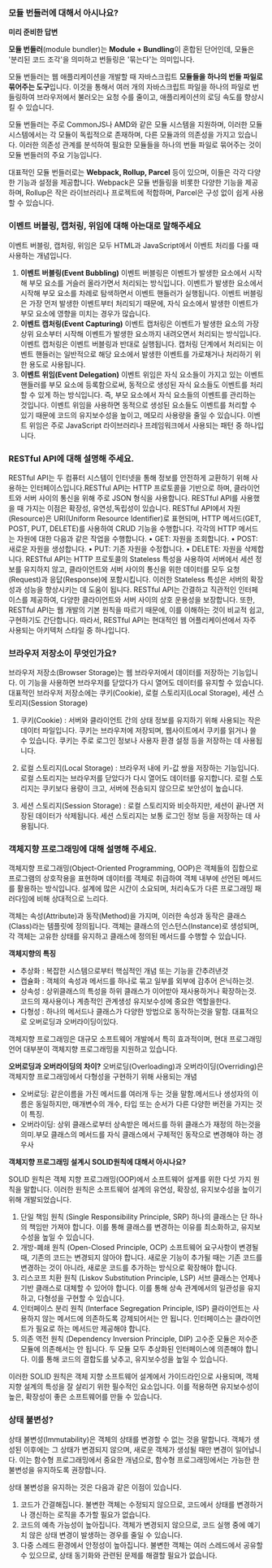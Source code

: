 ### 모듈 번들러에 대해서 아시나요?

**미리 준비한 답변**

**모듈 번들러**(module bundler)는 **Module + Bundling**이 혼합된 단어인데, 모듈은 '분리된 코드 조각'을 의미하고 번들링은 '묶는다'는 의미입니다.

모듈 번들러는 웹 애플리케이션을 개발할 때 자바스크립트 **모듈들을 하나의 번들 파일로 묶어주는 도구**입니다. 이것을 통해서 여러 개의 자바스크립트 파일을 하나의 파일로 번들링하여 브라우저에서 불러오는 요청 수를 줄이고, 애플리케이션의 로딩 속도를 향상시킬 수 있습니다.

모듈 번들러는 주로 CommonJS나 AMD와 같은 모듈 시스템을 지원하며, 이러한 모듈 시스템에서는 각 모듈이 독립적으로 존재하며, 다른 모듈과의 의존성을 가지고 있습니다. 이러한 의존성 관계를 분석하여 필요한 모듈들을 하나의 번들 파일로 묶어주는 것이 모듈 번들러의 주요 기능입니다.

대표적인 모듈 번들러로는 **Webpack, Rollup, Parcel** 등이 있으며, 이들은 각각 다양한 기능과 설정을 제공합니다. Webpack은 모듈 번들링을 비롯한 다양한 기능을 제공하며, Rollup은 작은 라이브러리나 프로젝트에 적합하며, Parcel은 구성 없이 쉽게 사용할 수 있습니다.


### 이벤트 버블링, 캡처링, 위임에 대해 아는대로 말해주세요

이벤트 버블링, 캡처링, 위임은 모두 HTML과 JavaScript에서 이벤트 처리를 다룰 때 사용하는 개념입니다.

1. **이벤트 버블링(Event Bubbling)**
이벤트 버블링은 이벤트가 발생한 요소에서 시작해 부모 요소를 거슬러 올라가면서 처리되는 방식입니다. 이벤트가 발생한 요소에서 시작해 부모 요소를 차례로 탐색하면서 이벤트 핸들러가 실행됩니다. 이벤트 버블링은 가장 먼저 발생한 이벤트부터 처리되기 때문에, 자식 요소에서 발생한 이벤트가 부모 요소에 영향을 미치는 경우가 많습니다.
2. **이벤트 캡처링(Event Capturing)**
이벤트 캡처링은 이벤트가 발생한 요소의 가장 상위 요소부터 시작해 이벤트가 발생한 요소까지 내려오면서 처리되는 방식입니다. 이벤트 캡처링은 이벤트 버블링과 반대로 실행됩니다. 캡처링 단계에서 처리되는 이벤트 핸들러는 일반적으로 해당 요소에서 발생한 이벤트를 가로채거나 처리하기 위한 용도로 사용됩니다.
3. **이벤트 위임(Event Delegation)**
이벤트 위임은 자식 요소들이 가지고 있는 이벤트 핸들러를 부모 요소에 등록함으로써, 동적으로 생성된 자식 요소들도 이벤트를 처리할 수 있게 하는 방식입니다. 즉, 부모 요소에서 자식 요소들의 이벤트를 관리하는 것입니다. 이벤트 위임을 사용하면 동적으로 생성된 요소들도 이벤트를 처리할 수 있기 때문에 코드의 유지보수성을 높이고, 메모리 사용량을 줄일 수 있습니다. 이벤트 위임은 주로 JavaScript 라이브러리나 프레임워크에서 사용되는 패턴 중 하나입니다.

### RESTful API에 대해 설명해 주세요. 
RESTful API는 두 컴퓨터 시스템이 인터넷을 통해 정보를 안전하게 교환하기 위해 사용하는 인터페이스입니다.RESTful API는 HTTP 프로토콜을 기반으로 하며, 클라이언트와 서버 사이의 통신을 위해 주로 JSON 형식을 사용합니다. RESTful API를 사용했을 때 가지는 이점은 확장성, 유연성,독립성이 있습니다. 
RESTful API에서 자원(Resource)은 URI(Uniform Resource Identifier)로 표현되며, HTTP 메서드(GET, POST, PUT, DELETE)를 사용하여 CRUD 기능을 수행합니다. 각각의 HTTP 메서드는 자원에 대한 다음과 같은 작업을 수행합니다.
•	GET: 자원을 조회합니다.
•	POST: 새로운 자원을 생성합니다.
•	PUT: 기존 자원을 수정합니다.
•	DELETE: 자원을 삭제합니다.
RESTful API는 HTTP 프로토콜의 Stateless 특성을 사용하여 서버에서 세션 정보를 유지하지 않고, 클라이언트와 서버 사이의 통신을 위한 데이터를 모두 요청(Request)과 응답(Response)에 포함시킵니다. 이러한 Stateless 특성은 서버의 확장성과 성능을 향상시키는 데 도움이 됩니다.
RESTful API는 간결하고 직관적인 인터페이스를 제공하여, 다양한 클라이언트와 서버 사이의 상호 운용성을 보장합니다. 또한, RESTful API는 웹 개발의 기본 원칙을 따르기 때문에, 이를 이해하는 것이 비교적 쉽고, 구현하기도 간단합니다. 따라서, RESTful API는 현대적인 웹 어플리케이션에서 자주 사용되는 아키텍처 스타일 중 하나입니다.



### 브라우저 저장소이 무엇인가요? 

브라우저 저장소(Browser Storage)는 웹 브라우저에서 데이터를 저장하는 기능입니다. 이 기능을 사용하면 브라우저를 닫았다가 다시 열어도 데이터를 유지할 수 있습니다.대표적인 브라우저 저장소에는 쿠키(Cookie), 로컬 스토리지(Local Storage), 세션 스토리지(Session Storage)

1.	쿠키(Cookie) : 서버와 클라이언트 간의 상태 정보를 유지하기 위해 사용되는 작은 데이터 파일입니다. 쿠키는 브라우저에 저장되며, 웹사이트에서 쿠키를 읽거나 쓸 수 있습니다. 
쿠키는 주로 로그인 정보나 사용자 환경 설정 등을 저장하는 데 사용됩니다.

2.	로컬 스토리지(Local Storage) : 브라우저 내에 키-값 쌍을 저장하는 기능입니다. 로컬 스토리지는 브라우저를 닫았다가 다시 열어도 데이터를 유지합니다. 로컬 스토리지는 쿠키보다 용량이 크고, 서버에 전송되지 않으므로 보안성이 높습니다.

3.	세션 스토리지(Session Storage) : 로컬 스토리지와 비슷하지만, 세션이 끝나면 저장된 데이터가 삭제됩니다. 세션 스토리지는 보통 로그인 정보 등을 저장하는 데 사용됩니다.

### 객체지향 프로그래밍에 대해 설명해 주세요.
객체지향 프로그래밍(Object-Oriented Programming, OOP)은 객체들의 집합으로 프로그램의 상호작용을 표현하며 데이터를 객체로 취급하여 객체 내부에 선언된 메서드를 활용하는 방식입니다. 설계에 많은 시간이 소요되며, 처리속도가 다른 프로그래밍 패러다임에 비해 상대적으로 느리다.  

객체는 속성(Attribute)과 동작(Method)을 가지며, 이러한 속성과 동작은 클래스(Class)라는 템플릿에 정의됩니다. 객체는 클래스의 인스턴스(Instance)로 생성되며, 각 객체는 고유한 상태를 유지하고 클래스에 정의된 메서드를 수행할 수 있습니다.


**객체지향의 특징**

- 추상화 : 복잡한 시스템으로부터 핵심적인 개념 또는 기능을 간추려낸것
- 캡슐화 : 객체의 속성과 메서드를 하나로 묶고 일부를 외부에 감추어 은닉하는것.
- 상속성 : 상위클래스의 특성을 하위 클래스가 이어받아 재사용하거나 확장하는것. 코드의 재사용이나 계층적인 관계생성 유지보수성에 중요한 역할을한다.
- 다형성 : 하나의 메서드나 클래스가 다양한 방법으로 동작하는것을 말함. 대표적으로 오버로딩과 오버라이딩이있다.

객체지향 프로그래밍은 대규모 소프트웨어 개발에서 특히 효과적이며, 현대 프로그래밍 언어 대부분이 객체지향 프로그래밍을 지원하고 있습니다.

**오버로딩과 오버라이딩의 차이?**
오버로딩(Overloading)과 오버라이딩(Overriding)은 객체지향 프로그래밍에서 다형성을 구현하기 위해 사용되는 개념

- 오버로딩: 같은이름을 가진 메서드를 여러개 두는 것을 말함.메서드나 생성자의 이름은 동일하지만, 매개변수의 개수, 타입 또는 순서가 다른 다양한 버전을 가지는 것이 특징.
- 오버라이딩: 상위 클래스로부터 상속받은 메서드를 하위 클래스가 재정의 하는것을 의미.부모 클래스의 메서드를 자식 클래스에서 구체적인 동작으로 변경해야 하는 경우사

**객체지향 프로그래밍 설계시 SOLID원칙에 대해서 아시나요?**

SOLID 원칙은 객체 지향 프로그래밍(OOP)에서 소프트웨어 설계를 위한 다섯 가지 원칙을 말합니다. 이러한 원칙은 소프트웨어 설계의 유연성, 확장성, 유지보수성을 높이기 위해 개발되었습니다.

1. 단일 책임 원칙 (Single Responsibility Principle, SRP)
하나의 클래스는 단 하나의 책임만 가져야 합니다. 이를 통해 클래스를 변경하는 이유를 최소화하고, 유지보수성을 높일 수 있습니다.
2. 개방-폐쇄 원칙 (Open-Closed Principle, OCP)
소프트웨어 요구사항이 변경될 때, 기존의 코드는 변경되지 않아야 합니다. 새로운 기능이 추가될 때는 기존 코드를 변경하는 것이 아니라, 새로운 코드를 추가하는 방식으로 확장해야 합니다.
3. 리스코프 치환 원칙 (Liskov Substitution Principle, LSP)
서브 클래스는 언제나 기반 클래스로 대체할 수 있어야 합니다. 이를 통해 상속 관계에서의 일관성을 유지하고, 다형성을 구현할 수 있습니다.
4. 인터페이스 분리 원칙 (Interface Segregation Principle, ISP)
클라이언트는 사용하지 않는 메서드에 의존하도록 강제되어서는 안 됩니다. 인터페이스는 클라이언트가 필요로 하는 메서드만 제공해야 합니다.
5. 의존 역전 원칙 (Dependency Inversion Principle, DIP)
고수준 모듈은 저수준 모듈에 의존해서는 안 됩니다. 두 모듈 모두 추상화된 인터페이스에 의존해야 합니다. 이를 통해 코드의 결합도를 낮추고, 유지보수성을 높일 수 있습니다.

이러한 SOLID 원칙은 객체 지향 소프트웨어 설계에서 가이드라인으로 사용되며, 객체 지향 설계의 특성을 잘 살리기 위한 필수적인 요소입니다. 이를 적용하면 유지보수성이 높은, 확장성이 좋은 소프트웨어를 만들 수 있습니다.
### 상태 불변성?

상태 불변성(Immutability)은 객체의 상태를 변경할 수 없는 것을 말합니다. 객체가 생성된 이후에는 그 상태가 변경되지 않으며, 새로운 객체가 생성될 때만 변경이 일어납니다. 이는 함수형 프로그래밍에서 중요한 개념으로, 함수형 프로그래밍에서는 가능한 한 불변성을 유지하도록 권장합니다.

상태 불변성을 유지하는 것은 다음과 같은 이점이 있습니다.

1. 코드가 간결해집니다.
불변한 객체는 수정되지 않으므로, 코드에서 상태를 변경하거나 갱신하는 로직을 추가할 필요가 없습니다.
2. 코드의 예측 가능성이 높아집니다.
객체가 변경되지 않으므로, 코드 실행 중에 예기치 않은 상태 변경이 발생하는 경우를 줄일 수 있습니다.
3. 다중 스레드 환경에서 안정성이 높아집니다.
불변한 객체는 여러 스레드에서 공유할 수 있으므로, 상태 동기화와 관련된 문제를 해결할 필요가 없습니다.
